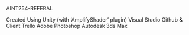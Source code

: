 AINT254-REFERAL

Created Using
Unity (with ‘AmplifyShader’ plugin)
Visual Studio
Github & Client
Trello
Adobe Photoshop
Autodesk 3ds Max
